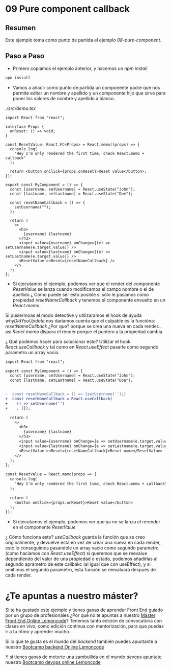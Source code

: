 # 09 Pure component callback

## Resumen

Este ejemplo toma como punto de partida el ejemplo _08-pure-component_.

## Paso a Paso

- Primero copiamos el ejemplo anterior, y hacemos un _npm install_

```bash
npm install
```

- Vamos a añadir como punto de partida un componente padre
  que nos permite editar un nombre y apellido y un componente
  hijo que sirve para poner los valores de nombre y apellido a blanco.

_./src/demo.tsx_

```tsx
import React from "react";

interface Props {
  onReset: () => void;
}

const ResetValue: React.FC<Props> = React.memo((props) => {
  console.log(
    "Hey I'm only rendered the first time, check React.memo + callback"
  );

  return <button onClick={props.onReset}>Reset value</button>;
});

export const MyComponent = () => {
  const [username, setUsername] = React.useState("John");
  const [lastname, setLastname] = React.useState("Doe");

  const resetNameCallback = () => {
    setUsername("");
  };

  return (
    <>
      <h3>
        {username} {lastname}
      </h3>
      <input value={username} onChange={(e) => setUsername(e.target.value)} />
      <input value={lastname} onChange={(e) => setLastname(e.target.value)} />
      <ResetValue onReset={resetNameCallback} />
    </>
  );
};
```

- Si ejecutamos el ejemplo, podemos ver que el render del componente
  _ResetValue_ se lanza cuando modificamos el campo nombre o el de apellido
  ¿ Cómo puede ser esto posible si sólo le pasamos como propiedad _resetNameCallback_
  y tenemos el componente envuelto en un _React.memo_.

Si pusiermoas el modo detective y utilizaramos el hook de ayuda _whyDidYouUpdate_
nos daríamos cuenta que el culpable es la funcióna: _resetNameCallback_
¿Por que? porque se crea una nueva en cada render... así _React.memo_ dispara el
render porque el puntero a la propiedad cambia.

¿ Qué podemos hacer para solucionar esto? Utilizar el hook _React.useCallback_
y tal como en _React.useEffect_ pasarle como segundo parametro un array vacio.

```diff
import React from "react";

export const MyComponent = () => {
  const [username, setUsername] = React.useState("John");
  const [lastname, setLastname] = React.useState("Doe");


-  const resetNameCallback = () => {setUsername('');}
+  const resetNameCallback = React.useCallback(
+    () => setUsername('')
+    , []);

  return (
    <>
      <h3>
        {username} {lastname}
      </h3>
      <input value={username} onChange={e => setUsername(e.target.value)} />
      <input value={lastname} onChange={e => setLastname(e.target.value)} />
      <ResetValue onReset={resetNameCallback}>Reset name</ResetValue>
    </>
  );
};

const ResetValue = React.memo(props => {
  console.log(
    "Hey I'm only rendered the first time, check React.memo + callback"
  );

  return (
    <button onClick={props.onReset}>Reset value</button>
  );
});
```

- Si ejecutamos el ejemplo, podemos ver que ya no se lanza el rerender en el componente _ResetValue_

¿ Cómo funciona esto? _useCallback_ guarda la función que se creo originalmente,
y devuelve esta en vez de crear una nueva en cada render, esto lo conseguimos
pasandole un array vacio como segundo parametro (como hacíamos con _React.useEffect_)
si queremos que se reevalue dependiendo del valor de una propiedad o estado, podemos
añadirlas al segundo aprametro de este callbakc (al igual que con useEffect), y si
omitimos el segundo parametro, esta función se reevaluara después de cada render.

# ¿Te apuntas a nuestro máster?

Si te ha gustado este ejemplo y tienes ganas de aprender Front End
guiado por un grupo de profesionales ¿Por qué no te apuntas a
nuestro [Máster Front End Online Lemoncode](https://lemoncode.net/master-frontend#inicio-banner)? Tenemos tanto edición de convocatoria
con clases en vivo, como edición continua con mentorización, para
que puedas ir a tu ritmo y aprender mucho.

Si lo que te gusta es el mundo del _backend_ también puedes apuntante a nuestro [Bootcamp backend Online Lemoncode](https://lemoncode.net/bootcamp-backend#bootcamp-backend/inicio)

Y si tienes ganas de meterte una zambullida en el mundo _devops_
apuntate nuestro [Bootcamp devops online Lemoncode](https://lemoncode.net/bootcamp-devops#bootcamp-devops/inicio)
